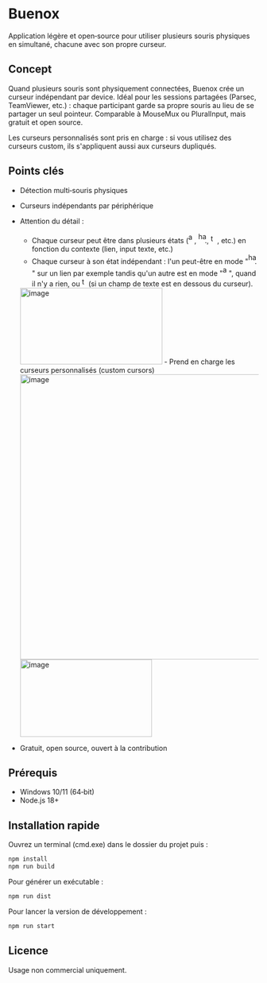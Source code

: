 # Buenox

Application légère et open‑source pour utiliser plusieurs souris physiques en simultané, chacune avec son propre curseur.

## Concept

Quand plusieurs souris sont physiquement connectées, Buenox crée un curseur indépendant par device. Idéal pour les sessions partagées (Parsec, TeamViewer, etc.) : chaque participant garde sa propre souris au lieu de se partager un seul pointeur. Comparable à MouseMux ou PluralInput, mais gratuit et open source.

Les curseurs personnalisés sont pris en charge : si vous utilisez des curseurs custom, ils s'appliquent aussi aux curseurs dupliqués.

## Points clés

- Détection multi‑souris physiques
- Curseurs indépendants par périphérique
- Attention du détail :


  - Chaque curseur peut être dans plusieurs états (<img width="12" height="21" alt="arrow" src="https://github.com/user-attachments/assets/7afdddfc-934c-417f-b2e1-ccab4b05452e" />, <img width="17" height="22" alt="hand" src="https://github.com/user-attachments/assets/d2789995-3cb7-426b-83be-67d852277914" />, <img width="9" height="18" alt="text_1" src="https://github.com/user-attachments/assets/b3b63097-7fbc-4470-a546-89d5ecfb26ac" /> , etc.) en fonction du contexte (lien, input texte, etc.)
  - Chaque curseur à son état indépendant : l'un peut-être en mode "<img width="17" height="22" alt="hand" src="https://github.com/user-attachments/assets/d2789995-3cb7-426b-83be-67d852277914" />" sur un lien par exemple tandis qu'un autre est en mode "<img width="12" height="21" alt="arrow" src="https://github.com/user-attachments/assets/7afdddfc-934c-417f-b2e1-ccab4b05452e" />", quand il n'y a rien, ou <img width="9" height="18" alt="text_1" src="https://github.com/user-attachments/assets/b3b63097-7fbc-4470-a546-89d5ecfb26ac" /> (si un champ de texte est en dessous du curseur).
  <img width="286" height="154" alt="image" src="https://github.com/user-attachments/assets/cb1cf40a-f2fc-4ccc-aea6-8603f1a63ad9" />
  - Prend en charge les curseurs personnalisés (custom cursors)
  <img width="645" height="574" alt="image" src="https://github.com/user-attachments/assets/8ae3b5f8-b9b4-459d-b3e5-e562a3be84b9" />
  <img width="265" height="156" alt="image" src="https://github.com/user-attachments/assets/73753c40-ee06-4f4b-a2d2-ac9eb49b550d" />


- Gratuit, open source, ouvert à la contribution

## Prérequis

- Windows 10/11 (64‑bit)
- Node.js 18+

## Installation rapide

Ouvrez un terminal (cmd.exe) dans le dossier du projet puis :

```bat
npm install
npm run build
```

Pour générer un exécutable :

```bat
npm run dist
```

Pour lancer la version de développement :

```bat
npm run start
```

## Licence

Usage non commercial uniquement.
